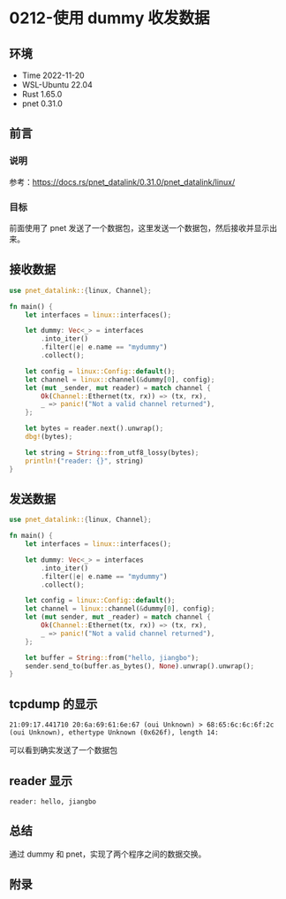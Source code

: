 # 0212-使用 dummy 收发数据

## 环境

- Time 2022-11-20
- WSL-Ubuntu 22.04
- Rust 1.65.0
- pnet 0.31.0

## 前言

### 说明

参考：<https://docs.rs/pnet_datalink/0.31.0/pnet_datalink/linux/>

### 目标

前面使用了 pnet 发送了一个数据包，这里发送一个数据包，然后接收并显示出来。

## 接收数据

```Rust
use pnet_datalink::{linux, Channel};

fn main() {
    let interfaces = linux::interfaces();

    let dummy: Vec<_> = interfaces
        .into_iter()
        .filter(|e| e.name == "mydummy")
        .collect();

    let config = linux::Config::default();
    let channel = linux::channel(&dummy[0], config);
    let (mut _sender, mut reader) = match channel {
        Ok(Channel::Ethernet(tx, rx)) => (tx, rx),
        _ => panic!("Not a valid channel returned"),
    };

    let bytes = reader.next().unwrap();
    dbg!(bytes);

    let string = String::from_utf8_lossy(bytes);
    println!("reader: {}", string)
}
```

## 发送数据

```Rust
use pnet_datalink::{linux, Channel};

fn main() {
    let interfaces = linux::interfaces();

    let dummy: Vec<_> = interfaces
        .into_iter()
        .filter(|e| e.name == "mydummy")
        .collect();

    let config = linux::Config::default();
    let channel = linux::channel(&dummy[0], config);
    let (mut sender, mut _reader) = match channel {
        Ok(Channel::Ethernet(tx, rx)) => (tx, rx),
        _ => panic!("Not a valid channel returned"),
    };

    let buffer = String::from("hello, jiangbo");
    sender.send_to(buffer.as_bytes(), None).unwrap().unwrap();
}
```

## tcpdump 的显示

```text
21:09:17.441710 20:6a:69:61:6e:67 (oui Unknown) > 68:65:6c:6c:6f:2c (oui Unknown), ethertype Unknown (0x626f), length 14:
```

可以看到确实发送了一个数据包

## reader 显示

```text
reader: hello, jiangbo
```

## 总结

通过 dummy 和 pnet，实现了两个程序之间的数据交换。

## 附录
